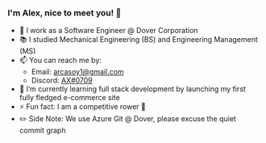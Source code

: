 ### I'm Alex, nice to meet you! 👋

- 💼 I work as a Software Engineer @ Dover Corporation
- 📚 I studied Mechanical Engineering (BS) and Engineering Management (MS)
- 📫 You can reach me by:
  - Email: arcasoy1@gmail.com
  - Discord: [AX#0709](https://discord.com/users/166055639322329088)
- 🌱 I’m currently learning full stack development by launching my first fully fledged e-commerce site
- ⚡ Fun fact: I am a competitive rower 🚣
- ✏️ Side Note: We use Azure Git @ Dover, please excuse the quiet commit graph

<!--
**arcasoy/arcasoy** is a ✨ _special_ ✨ repository because its `README.md` (this file) appears on your GitHub profile.

Here are some ideas to get you started:

- 🔭 I’m currently working on ...
- 🌱 I’m currently learning ...
- 👯 I’m looking to collaborate on ...
- 🤔 I’m looking for help with ...
- 💬 Ask me about ...
- 📫 How to reach me: ...
- 😄 Pronouns: ...
- ⚡ Fun fact: ...
- 🔍 I'm looking for/to: ...
- 🐾 I graduated from Northeastern University in December of 2021
-->
